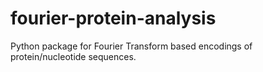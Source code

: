 # fourier-protein-analysis
Python package for Fourier Transform based encodings of protein/nucleotide sequences.
